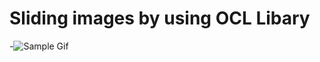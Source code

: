 # Sliding images by using OCL Libary



-![Sample Gif](https://s6.gifyu.com/images/ezgif.com-gif-maker-1c931caf5985a4ffa.gif)
